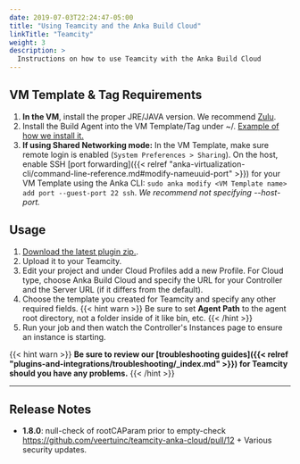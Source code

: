 ```yaml
---
date: 2019-07-03T22:24:47-05:00
title: "Using Teamcity and the Anka Build Cloud"
linkTitle: "Teamcity"
weight: 3
description: >
  Instructions on how to use Teamcity with the Anka Build Cloud
---
```


## VM Template & Tag Requirements

1. **In the VM**, install the proper JRE/JAVA version. We recommend [Zulu](https://www.azul.com/downloads/?version=java-11-lts&package=jre#zulu).
1. Install the Build Agent into the VM Template/Tag under ~/. [Example of how we install it.](https://github.com/veertuinc/getting-started/blob/1ef4ed31eead3dccd900e16912d487b1befcb5a5/create-vm-template-tags.bash#L161)
1. **If using Shared Networking mode:** In the VM Template, make sure remote login is enabled (`System Preferences > Sharing`). On the host, enable SSH [port forwarding]({{< relref "anka-virtualization-cli/command-line-reference.md#modify-nameuuid-port" >}}) for your VM Template using the Anka CLI: `sudo anka modify <VM Template name> add port --guest-port 22 ssh`. _We recommend not specifying --host-port._

## Usage

1. [Download the latest plugin zip.](https://veertu.com/downloads/ankabuild-tc-latest/).
2. Upload it to your Teamcity.
3. Edit your project and under Cloud Profiles add a new Profile. For Cloud type, choose Anka Build Cloud and specify the URL for your Controller and the Server URL (if it differs from the default).
4. Choose the template you created for Teamcity and specify any other required fields.
{{< hint warn >}}
Be sure to set **Agent Path** to the agent root directory, not a folder inside of it like bin, etc.
{{< /hint >}}
5. Run your job and then watch the Controller's Instances page to ensure an instance is starting.

{{< hint warn >}}
**Be sure to review our [troubleshooting guides]({{< relref "plugins-and-integrations/troubleshooting/_index.md" >}}) for Teamcity should you have any problems.**
{{< /hint >}}

---

## Release Notes

- **1.8.0**: null-check of rootCAParam prior to empty-check https://github.com/veertuinc/teamcity-anka-cloud/pull/12 + Various security updates.
